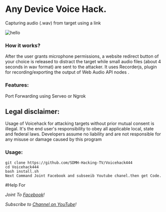 
# Any Device Voice Hack.

Capturing audio (.wav) from target using a link

![hello](https://user-images.githubusercontent.com/34893261/66277580-c7f4b980-e876-11e9-9d05-e3170ad9278e.png)

### How it works?

After the user grants microphone permissions, a website redirect button of your choice is released to distract the target while small audio files (about 4 seconds in wav format) are sent to the attacker.
It uses Recorderjs, plugin for recording/exporting the output of Web Audio API nodes .

### Features:

Port Forwarding using Serveo or Ngrok

## Legal disclaimer:

Usage of Voicehack for attacking targets without prior mutual consent is illegal. It's the end user's responsibility to obey all applicable local, state and federal laws. Developers assume no liability and are not responsible for any misuse or damage caused by this program 

### Usage:
```
git clone https://github.com/SDMH-Hacking-TV/Voicehack444
cd Voicehack444
bash install.sh
Next Command Joint Facebook and subseeib Youtube chanel.then get Code.
```

#Help For

*Joint To [ Facebook](https://web.facebook.com/groups/termux.help.bd)!*

*Subscribe to [ Channel on YouTube](https://www.youtube.com/channel/UCWMSK5cTU1dNBt8LKcZdsCw)!*

